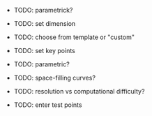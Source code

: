 - TODO: parametrick?

- TODO: set dimension
- TODO: choose from template or "custom"
- TODO: set key points
- TODO: parametric?
- TODO: space-filling curves?
- TODO: resolution vs computational difficulty?
- TODO: enter test points
